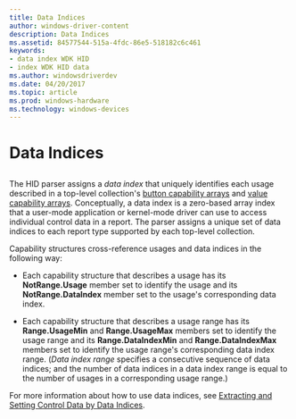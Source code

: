 ```yaml
---
title: Data Indices
author: windows-driver-content
description: Data Indices
ms.assetid: 84577544-515a-4fdc-86e5-518182c6c461
keywords:
- data index WDK HID
- index WDK HID data
ms.author: windowsdriverdev
ms.date: 04/20/2017
ms.topic: article
ms.prod: windows-hardware
ms.technology: windows-devices
---
```


# Data Indices


## <a href="" id="ddk-data-indices-kg"></a>


The HID parser assigns a *data index* that uniquely identifies each usage described in a top-level collection's [button capability arrays](button-capability-arrays.md) and [value capability arrays](value-capability-arrays.md). Conceptually, a data index is a zero-based array index that a user-mode application or kernel-mode driver can use to access individual control data in a report. The parser assigns a unique set of data indices to each report type supported by each top-level collection.

Capability structures cross-reference usages and data indices in the following way:

-   Each capability structure that describes a usage has its **NotRange.Usage** member set to identify the usage and its **NotRange.DataIndex** member set to the usage's corresponding data index.

-   Each capability structure that describes a usage range has its **Range.UsageMin** and **Range.UsageMax** members set to identify the usage range and its **Range.DataIndexMin** and **Range.DataIndexMax** members set to identify the usage range's corresponding data index range. (*Data index range* specifies a consecutive sequence of data indices; and the number of data indices in a data index range is equal to the number of usages in a corresponding usage range.)

For more information about how to use data indices, see [Extracting and Setting Control Data by Data Indices](extracting-and-setting-control-data-by-data-indices.md).

 

 




